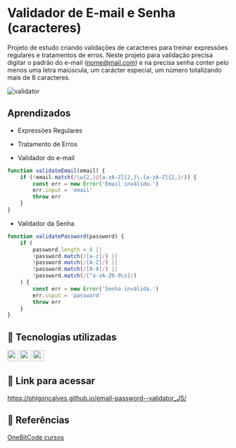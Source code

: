 # Validador de E-mail e Senha (caracteres)

Projeto de estudo criando validações de caracteres para treinar expressões regulares e tratamentos de erros. Neste projeto para validação precisa digitar o padrão do e-mail (nome@mail.com) e na precisa senha conter pelo menos uma letra maiúscula, um carácter especial, um número totalizando mais de 8 caracteres.

![validator](https://github.com/user-attachments/assets/6278197e-b897-48a8-94e2-c21045d3fdfb)


## Aprendizados

- Expressões Regulares
- Tratamento de Erros

- Validador do e-mail
```javascript
function validateEmail(email) {
    if (!email.match(/\w{2,}@[a-zA-Z]{2,}\.[a-zA-Z]{2,}/)) {
        const err = new Error('Email inválido.')
        err.input = 'email'
        throw err
    }
}
```
- Validador da Senha
```javascript
function validatePassword(password) {
    if (
        password.length < 8 || 
        !password.match(/[a-z]/) || 
        !password.match(/[A-Z]/) || 
        !password.match(/[0-9]/) ||
        !password.match(/[^a-zA-Z0-9\s]/)
    ) {
        const err = new Error('Senha inválida.')
        err.input = 'password'
        throw err
    }
}
```
## 📡 Tecnologias utilizadas

<img src="https://github.com/user-attachments/assets/5bfb3e0f-06a8-46fe-99bf-3a3a9a3ed9d2" width="25px" />  <img src="https://github.com/user-attachments/assets/b530d801-8a35-4b37-9e07-8decf480cacb" width="25px" />  <img src="https://github.com/user-attachments/assets/11388035-3088-45ae-bdb2-ebc672bdc0be" width="25px" />

## 🔎 Link para acessar

https://phlgoncalves.github.io/email-password--validator_JS/

## 📑 Referências

[OneBitCode cursos](https://onebitcode.com/lp/) 

